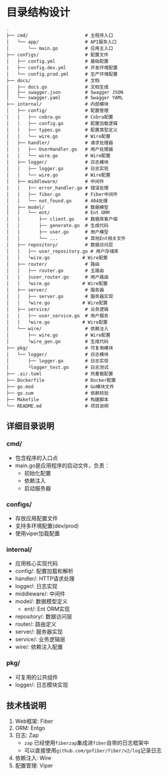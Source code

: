 # 目录结构设计

```text
.
├── cmd/                     # 主程序入口
│   └── app/                 # API服务入口
│       └── main.go          # 应用主入口
├── configs/                 # 配置文件
│   ├── config.yml           # 基础配置
│   ├── config.dev.yml       # 开发环境配置
│   └── config.prod.yml      # 生产环境配置
├── docs/                    # 文档
│   ├── docs.go              # 文档生成
│   ├── swagger.json         # Swagger JSON
│   └── swagger.yaml         # Swagger YAML
├── internal/                # 内部模块
│   ├── config/              # 配置管理
│   │   ├── cobra.go         # Cobra配置
│   │   ├── config.go        # 配置加载逻辑
│   │   ├── types.go         # 配置类型定义
│   │   └── wire.go          # Wire配置
│   ├── handler/             # 请求处理器
│   │   ├── UserHandler.go   # 用户处理器
│   │   └── wire.go          # Wire配置
│   ├── logger/              # 日志模块
│   │   ├── logger.go        # 日志实现
│   │   └── wire.go          # Wire配置
│   ├── middleware/          # 中间件
│   │   ├── error_handler.go # 错误处理
│   │   ├── fiber.go         # Fiber中间件
│   │   └── not_found.go     # 404处理
│   ├── model/               # 数据模型
│   │   └── ent/             # Ent ORM
│   │       ├── client.go    # 数据库客户端
│   │       ├── generate.go  # 生成代码
│   │       ├── user.go      # 用户模型
│   │       └── ...          # 其他Ent相关文件
│   ├── repository/          # 数据访问层
│   │   ├── user_repository.go # 用户存储库
│   │   └wire.go            # Wire配置
│   ├── router/              # 路由
│   │   ├── router.go        # 主路由
│   │   ├user_router.go      # 用户路由
│   │   └wire.go            # Wire配置
│   ├── server/              # 服务器
│   │   ├── server.go        # 服务器实现
│   │   └wire.go            # Wire配置
│   ├── service/             # 业务逻辑
│   │   ├── user_service.go  # 用户服务
│   │   └wire.go            # Wire配置
│   └── wire/                # 依赖注入
│       ├── wire.go          # Wire配置
│       └wire_gen.go         # 生成代码
├── pkg/                     # 可复用模块
│   └── logger/              # 日志模块
│       ├── logger.go        # 日志实现
│       └logger_test.go      # 日志测试
├── .air.toml                # 热重载配置
├── Dockerfile               # Docker配置
├── go.mod                   # Go模块文件
├── go.sum                   # 依赖校验
├── Makefile                 # 构建脚本
└── README.md                # 项目说明
```

## 详细目录说明

### cmd/

- 包含程序的入口点
- main.go是应用程序的启动文件，负责：
  - 初始化配置
  - 依赖注入
  - 启动服务器

### configs/

- 存放应用配置文件
- 支持多环境配置(dev/prod)
- 使用viper加载配置

### internal/

- 应用核心实现代码
- config/: 配置加载和解析
- handler/: HTTP请求处理
- logger/: 日志实现
- middleware/: 中间件
- model/: 数据模型定义
  - ent/: Ent ORM实现
- repository/: 数据访问层
- router/: 路由定义
- server/: 服务器实现
- service/: 业务逻辑层
- wire/: 依赖注入配置

### pkg/

- 可复用的公共组件
- logger/: 日志模块实现

## 技术栈说明

1. Web框架: Fiber
2. ORM: Entgo
3. 日志: Zap
   - `zap` 已经使用`fiberzap`集成进`fiber`自带的日志框架中
   - 可以直接使用`github.com/gofiber/fiber/v2/log`记录日志
4. 依赖注入: Wire
5. 配置管理: Viper
